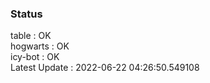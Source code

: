 ### Status


table : OK  
hogwarts : OK  
icy-bot : OK  
Latest Update : 2022-06-22 04:26:50.549108
